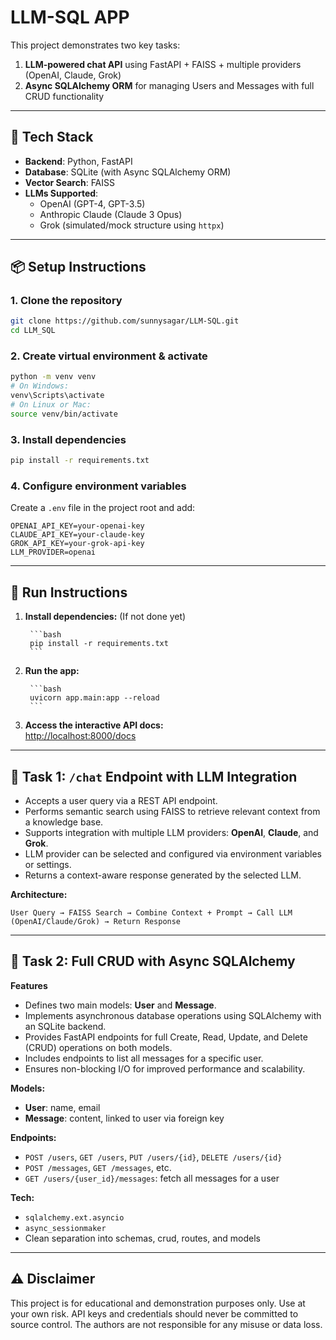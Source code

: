 # LLM-SQL APP

This project demonstrates two key tasks:

1. **LLM-powered chat API** using FastAPI + FAISS + multiple providers (OpenAI, Claude, Grok)
2. **Async SQLAlchemy ORM** for managing Users and Messages with full CRUD functionality

---

## 🚀 Tech Stack

- **Backend**: Python, FastAPI
- **Database**: SQLite (with Async SQLAlchemy ORM)
- **Vector Search**: FAISS
- **LLMs Supported**:
    - OpenAI (GPT-4, GPT-3.5)
    - Anthropic Claude (Claude 3 Opus)
    - Grok (simulated/mock structure using `httpx`)

---

## 📦 Setup Instructions

### 1. Clone the repository

```bash
git clone https://github.com/sunnysagar/LLM-SQL.git
cd LLM_SQL
```

### 2. Create virtual environment & activate

```bash
python -m venv venv
# On Windows:
venv\Scripts\activate
# On Linux or Mac:
source venv/bin/activate
```

### 3. Install dependencies

```bash
pip install -r requirements.txt
```

### 4. Configure environment variables

Create a `.env` file in the project root and add:

```
OPENAI_API_KEY=your-openai-key
CLAUDE_API_KEY=your-claude-key
GROK_API_KEY=your-grok-api-key
LLM_PROVIDER=openai
```

---

## 🔧 Run Instructions

1. **Install dependencies:**  (If not done yet)

        ```bash
        pip install -r requirements.txt
        ```

2. **Run the app:**

        ```bash
        uvicorn app.main:app --reload
        ```

3. **Access the interactive API docs:**  
     [http://localhost:8000/docs](http://localhost:8000/docs)

---

## 🔹 Task 1: `/chat` Endpoint with LLM Integration

- Accepts a user query via a REST API endpoint.
- Performs semantic search using FAISS to retrieve relevant context from a knowledge base.
- Supports integration with multiple LLM providers: **OpenAI**, **Claude**, and **Grok**.
- LLM provider can be selected and configured via environment variables or settings.
- Returns a context-aware response generated by the selected LLM.

**Architecture:**

```
User Query → FAISS Search → Combine Context + Prompt → Call LLM (OpenAI/Claude/Grok) → Return Response
```

---

## 🔹 Task 2: Full CRUD with Async SQLAlchemy

**Features**
- Defines two main models: **User** and **Message**.
- Implements asynchronous database operations using SQLAlchemy with an SQLite backend.
- Provides FastAPI endpoints for full Create, Read, Update, and Delete (CRUD) operations on both models.
- Includes endpoints to list all messages for a specific user.
- Ensures non-blocking I/O for improved performance and scalability.

**Models:**

- **User**: name, email
- **Message**: content, linked to user via foreign key

**Endpoints:**

- `POST /users`, `GET /users`, `PUT /users/{id}`, `DELETE /users/{id}`
- `POST /messages`, `GET /messages`, etc.
- `GET /users/{user_id}/messages`: fetch all messages for a user

**Tech:**

- `sqlalchemy.ext.asyncio`
- `async_sessionmaker`
- Clean separation into schemas, crud, routes, and models

---

## ⚠️ Disclaimer

This project is for educational and demonstration purposes only. Use at your own risk. API keys and credentials should never be committed to source control. The authors are not responsible for any misuse or data loss.
